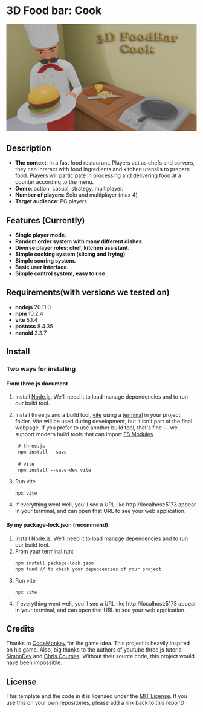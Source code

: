 # 3D Food bar: Cook
![alt text](<Menu background.jpg>)
## Description
  - **The context**: In a fast food restaurant. Players act as chefs and servers, they can interact with food ingredients and kitchen utensils to prepare food. Players will participate in processing and delivering food at a counter according to the menu.
- **Genre**: action, casual, strategy, multiplayer.
- **Number of players**: Solo and multiplayer (max 4)
- **Target audience**: PC players
## Features (Currently)
- **Single player mode.**
- **Random order system with many different dishes.**
- **Diverse player roles: chef, kitchen assistant.**
- **Simple cooking system (slicing and frying)**
- **Simple scoring system.**
- **Basic user interface.**
- **Simple control system, easy to use.**
## Requirements(with versions we tested on)
- **nodejs** 20.11.0
- **npm** 10.2.4
- **vite** 5.1.4
- **postcss** 8.4.35
- **nanoid** 3.3.7

## Install

### Two ways for installing
#### From three.js document
1. Install [Node.js](https://https://nodejs.org/en). We'll need it to load manage dependencies and to run our build tool.
2. Install three.js and a build tool, [vite](https://https://vitejs.dev/) using a [terminal](https://www.joshwcomeau.com/javascript/terminal-for-js-devs/) in your project folder. Vite will be used during development, but it isn't part of the final webpage. If you prefer to use another build tool, that's fine — we support modern build tools that can import [ES Modules](https://eloquentjavascript.net/3rd_edition/10_modules.html#h_zWTXAU93DC).
 
   ```
    # three.js
    npm install --save 

    # vite
    npm install --save-dev vite
3. Run vite
   ``` 
   npx vite
4. If everything went well, you'll see a URL like http://localhost:5173 appear in your terminal, and can open that URL to see your web application.
#### By my package-lock.json (recommend)
1. Install [Node.js](https://https://nodejs.org/en). We'll need it to load manage dependencies and to run our build tool.
2. From your terminal run:       
   ```
   npm install package-lock.json
   npm fund // to check your dependencies of your project
3. Run vite
   ``` 
   npx vite
4. If everything went well, you'll see a URL like http://localhost:5173 appear in your terminal, and can open that URL to see your web application.
## Credits
Thanks to [CodeMonkey](https://https://unitycodemonkey.com/) for the game idea. This project is heavily inspired on his game. Also, big thanks to the authors of youtube three.js tutorial [SimonDev](https://https://www.youtube.com/@simondev758) and [Chris Courses](https://www.youtube.com/@ChrisCourses). Without their source code, this project would have been impossible.
## License
This template and the code in it is licensed under the [MIT License](https://github.com/git/git-scm.com/blob/main/MIT-LICENSE.txt).
If you use this on your own repositories, please add a link back to this repo :D
